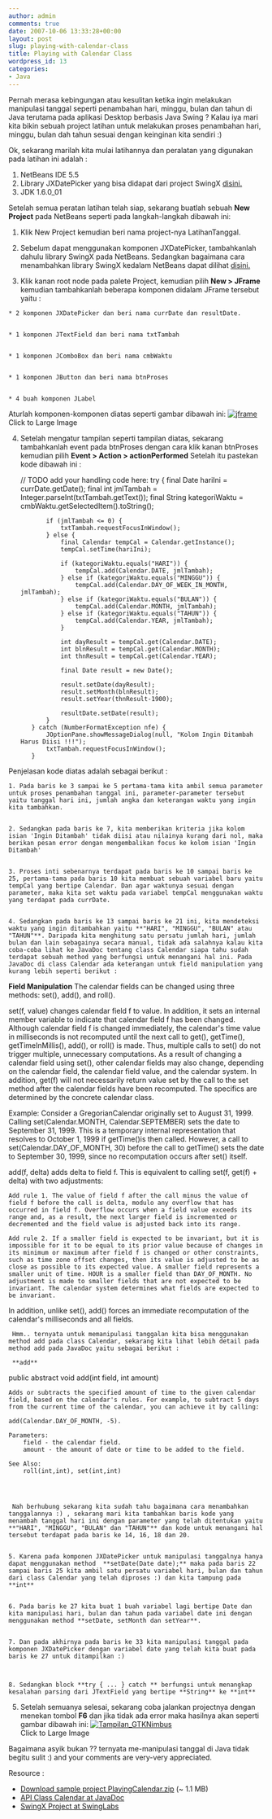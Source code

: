 ```yaml
---
author: admin
comments: true
date: 2007-10-06 13:33:28+00:00
layout: post
slug: playing-with-calendar-class
title: Playing with Calendar Class
wordpress_id: 13
categories:
- Java
---
```


Pernah merasa kebingungan atau kesulitan ketika ingin melakukan manipulasi tanggal seperti penambahan hari, minggu, bulan dan tahun di Java terutama pada aplikasi Desktop berbasis Java Swing ? Kalau iya mari kita bikin sebuah project latihan untuk melakukan proses penambahan hari, minggu, bulan dah tahun sesuai dengan keinginan kita sendiri :)

Ok, sekarang marilah kita mulai latihannya dan peralatan yang digunakan pada latihan ini adalah :
1. NetBeans IDE 5.5
2. Library JXDatePicker yang bisa didapat dari project SwingX [disini.](http://swinglabs.org/index.jsp)
3. JDK 1.6.0_01

<!-- more -->

Setelah semua peratan latihan telah siap, sekarang buatlah sebuah **New Project** pada NetBeans seperti pada langkah-langkah dibawah ini:




  1. Klik New Project kemudian beri nama project-nya LatihanTanggal.


  2. Sebelum dapat menggunakan komponen JXDatePicker, tambahkanlah dahulu library SwingX pada NetBeans. Sedangkan bagaimana cara menambahkan library SwingX kedalam NetBeans dapat dilihat [disini.](http://wiki.java.net/bin/view/Javadesktop/SwingXIDE)


  3. Klik kanan root node pada palete Project, kemudian pilih **New > JFrame** kemudian tambahkanlah beberapa komponen didalam JFrame tersebut yaitu :


    * 2 komponen JXDatePicker dan beri nama currDate dan resultDate.


    * 1 komponen JTextField dan beri nama txtTambah


    * 1 komponen JComboBox dan beri nama cmbWaktu


    * 1 komponen JButton dan beri nama btnProses


    * 4 buah komponen JLabel


   Aturlah komponen-komponen diatas seperti gambar dibawah ini:
   [![jframe](http://farm3.static.flickr.com/2114/1496217891_0b55f51841_m.jpg)](http://farm3.static.flickr.com/2114/1496217891_a0bf37d40a_o.png)  
Click to Large Image
   


  4. Setelah mengatur tampilan seperti tampilan diatas, sekarang tambahkanlah event pada btnProses dengan cara klik kanan btnProses kemudian pilih **Event > Action > actionPerformed** Setelah itu pastekan kode dibawah ini :
   
    
    
       // TODO add your handling code here:
            try {
                final Date hariIni     = currDate.getDate();
                final int jmlTambah    = Integer.parseInt(txtTambah.getText());
                final String kategoriWaktu = cmbWaktu.getSelectedItem().toString();
    
                if (jmlTambah <= 0) {
                    txtTambah.requestFocusInWindow();
                } else {
                    final Calendar tempCal = Calendar.getInstance();
                    tempCal.setTime(hariIni);
    
                    if (kategoriWaktu.equals("HARI")) {
                        tempCal.add(Calendar.DATE, jmlTambah);
                    } else if (kategoriWaktu.equals("MINGGU")) {
                        tempCal.add(Calendar.DAY_OF_WEEK_IN_MONTH, jmlTambah);
                    } else if (kategoriWaktu.equals("BULAN")) {
                        tempCal.add(Calendar.MONTH, jmlTambah);
                    } else if (kategoriWaktu.equals("TAHUN")) {
                        tempCal.add(Calendar.YEAR, jmlTambah);
                    }
    
                    int dayResult = tempCal.get(Calendar.DATE);
                    int blnResult = tempCal.get(Calendar.MONTH);
                    int thnResult = tempCal.get(Calendar.YEAR);
    
                    final Date result = new Date();
    
                    result.setDate(dayResult);
                    result.setMonth(blnResult);
                    result.setYear(thnResult-1900);
    
                    resultDate.setDate(result);
                }
            } catch (NumberFormatException nfe) {
                JOptionPane.showMessageDialog(null, "Kolom Ingin Ditambah Harus Diisi !!!");
                txtTambah.requestFocusInWindow();
            }
       


   Penjelasan kode diatas adalah sebagai berikut :
   
   
    1. Pada baris ke 3 sampai ke 5 pertama-tama kita ambil semua parameter untuk proses penambahan tanggal ini, parameter-parameter tersebut yaitu tanggal hari ini, jumlah angka dan keterangan waktu yang ingin kita tambahkan.

   
    2. Sedangkan pada baris ke 7, kita memberikan kriteria jika kolom isian 'Ingin Ditambah' tidak diisi atau nilainya kurang dari nol, maka berikan pesan error dengan mengembalikan focus ke kolom isian 'Ingin Ditambah'

   
    3. Proses inti sebenarnya terdapat pada baris ke 10 sampai baris ke 25, pertama-tama pada baris 10 kita membuat sebuah variabel baru yaitu tempCal yang bertipe Calendar. Dan agar waktunya sesuai dengan parameter, maka kita set waktu pada variabel tempCal menggunakan waktu yang terdapat pada currDate.

   
    4. Sedangkan pada baris ke 13 sampai baris ke 21 ini, kita mendeteksi waktu yang ingin ditambahkan yaitu **"HARI", "MINGGU", "BULAN" atau "TAHUN"**. Daripada kita menghitung satu persatu jumlah hari, jumlah bulan dan lain sebagainya secara manual, tidak ada salahnya kalau kita coba-coba lihat ke JavaDoc tentang class Calendar siapa tahu sudah terdapat sebuah method yang berfungsi untuk menangani hal ini. Pada JavaDoc di class Calendar ada keterangan untuk field manipulation yang kurang lebih seperti berikut :
     

> 
**Field Manipulation**
The calendar fields can be changed using three methods: set(), add(), and roll().

set(f, value) changes calendar field f to value. In addition, it sets an internal member variable to indicate that calendar field f has been changed. Although calendar field f is changed immediately, the calendar's time value in milliseconds is not recomputed until the next call to get(), getTime(), getTimeInMillis(), add(), or roll() is made. Thus, multiple calls to set() do not trigger multiple, unnecessary computations. As a result of changing a calendar field using set(), other calendar fields may also change, depending on the calendar field, the calendar field value, and the calendar system. In addition, get(f) will not necessarily return value set by the call to the set method after the calendar fields have been recomputed. The specifics are determined by the concrete calendar class.

Example: Consider a GregorianCalendar originally set to August 31, 1999. Calling set(Calendar.MONTH, Calendar.SEPTEMBER) sets the date to September 31, 1999. This is a temporary internal representation that resolves to October 1, 1999 if getTime()is then called. However, a call to set(Calendar.DAY_OF_MONTH, 30) before the call to getTime() sets the date to September 30, 1999, since no recomputation occurs after set() itself.

add(f, delta) adds delta to field f. This is equivalent to calling set(f, get(f) + delta) with two adjustments:

    Add rule 1. The value of field f after the call minus the value of field f before the call is delta, modulo any overflow that has occurred in field f. Overflow occurs when a field value exceeds its range and, as a result, the next larger field is incremented or decremented and the field value is adjusted back into its range.

    Add rule 2. If a smaller field is expected to be invariant, but it is impossible for it to be equal to its prior value because of changes in its minimum or maximum after field f is changed or other constraints, such as time zone offset changes, then its value is adjusted to be as close as possible to its expected value. A smaller field represents a smaller unit of time. HOUR is a smaller field than DAY_OF_MONTH. No adjustment is made to smaller fields that are not expected to be invariant. The calendar system determines what fields are expected to be invariant.

In addition, unlike set(), add() forces an immediate recomputation of the calendar's milliseconds and all fields.




     Hmm.. ternyata untuk memanipulasi tanggalan kita bisa menggunakan method add pada class Calendar, sekarang kita lihat lebih detail pada method add pada JavaDoc yaitu sebagai berikut :


> 
     **add**

public abstract void add(int field,  int amount)

    Adds or subtracts the specified amount of time to the given calendar field, based on the calendar's rules. For example, to subtract 5 days from the current time of the calendar, you can achieve it by calling:

    add(Calendar.DAY_OF_MONTH, -5).

    Parameters:
        field - the calendar field.
        amount - the amount of date or time to be added to the field.

    See Also:
        roll(int,int), set(int,int)
     



     Nah berhubung sekarang kita sudah tahu bagaimana cara menambahkan tanggalannya :) , sekarang mari kita tambahkan baris kode yang menambah tanggal hari ini dengan parameter yang telah ditentukan yaitu **"HARI", "MINGGU", "BULAN" dan "TAHUN"** dan kode untuk menangani hal tersebut terdapat pada baris ke 14, 16, 18 dan 20. 

     
    5. Karena pada komponen JXDatePicker untuk manipulasi tanggalnya hanya dapat menggunakan method  **setDate(Date date);** maka pada baris 22 sampai baris 25 kita ambil satu persatu variabel hari, bulan dan tahun dari class Calendar yang telah diproses :) dan kita tampung pada **int**

     
    6. Pada baris ke 27 kita buat 1 buah variabel lagi bertipe Date dan kita manipulasi hari, bulan dan tahun pada variabel date ini dengan menggunakan method **setDate, setMonth dan setYear**. 

     
    7. Dan pada akhirnya pada baris ke 33 kita manipulasi tanggal pada komponen JXDatePicker dengan variabel date yang telah kita buat pada baris ke 27 untuk ditampilkan :)
     

     
    8. Sedangkan block **try { ... } catch ** berfungsi untuk menangkap kesalahan parsing dari JTextField yang bertipe **String** ke **int**
     

     



  5. Setelah semuanya selesai, sekarang coba jalankan projectnya dengan menekan tombol **F6** dan jika tidak ada error maka hasilnya akan seperti gambar dibawah ini:
[![Tampilan_GTKNimbus](http://farm3.static.flickr.com/2292/1496217881_a863b62d2f_m.jpg)](http://farm3.static.flickr.com/2292/1496217881_b00ac459d1_o.png)  
Click to Large Image




Bagaimana asyik bukan ?? ternyata me-manipulasi tanggal di Java tidak begitu sulit :) and your comments are very-very appreciated.

Resource :
- [Download sample project PlayingCalendar.zip](http://martin-personal-project.googlecode.com/files/PlayingCalendar.zip) (~ 1.1 MB)
- [API Class Calendar at JavaDoc](http://java.sun.com/javase/6/docs/api/java/util/Calendar.html)
- [SwingX Project at SwingLabs](http://swinglabs.org/index.jsp)
